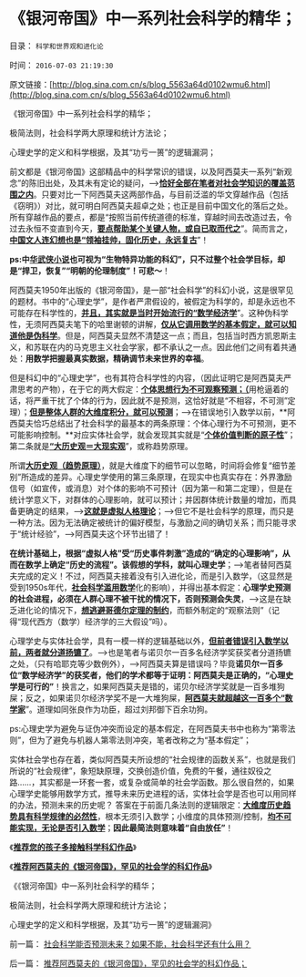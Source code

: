# 《银河帝国》中一系列社会科学的精华；

目录： `科学和世界观和进化论` 

时间： `2016-07-03 21:19:30` 

原文链接：[http://blog.sina.com.cn/s/blog_5563a64d0102wmu6.html](http://blog.sina.com.cn/s/blog_5563a64d0102wmu6.html)

《银河帝国》中一系列社会科学的精华；

极简法则，社会科学两大原理和统计方法论；

心理史学的定义和科学根据，及其“功亏一篑”的逻辑漏洞；

前文都是《银河帝国》这部精品中的科学常识的错误，以及阿西莫夫一系列“新观念”的陈旧出处，及其未有定论的疑问，——>[**恰好全部在笔者对社会学知识的覆盖范围之内**](../../../2014/3/13/知识科学：大学无书，理解胜于记忆.md)。只要对比一下阿西莫夫这两部作品，与目前泛滥的华文穿越作品（包括《窃明》）对比，就可明白阿西莫夫超卓之处；也正是目前中国文化的落后之处。所有穿越作品的要点，都是“按照当前传统道德的标准，穿越时间去改造过去，令过去永恒不变直到今天，[**要点帮助某个关键人物，或自已取而代之**](../../../2012/7/22/政府决策具有不确定性，为什么公有制总是“灾难深重”？.md)”。简而言之，[**中国文人连幻想也是“领袖挂帅，固化历史，永远复古**](../../../2009/9/28/中国怀旧复古的乌托邦传统文化.md)”！

**ps:中[**华武侠小说**](../../../2016/5/29/反悔契约的自由，最终形成“集会结社权利”和公民社会的现实；.md)也可视为“生物特异功能的科幻”，只不过整个社会学目标，却是“捍卫，恢复”“明朝的伦理制度”！可悲～**！

阿西莫夫1950年出版的《银河帝国》，是一部“社会科学”的科幻小说，这是很罕见的题材。书中的“心理史学”，是作者严肃假设的，被假定为科学的，却是永远也不可能存在科学性的，[**并且，其实就是当时开始流行的“数学经济学**](../../../2015/6/14/从软件工程，理解“数学经济学”的伪科学性质；.md)”。这种伪科学性，无须阿西莫夫笔下的哈里谢顿的讲解，[**仅从它调用数学的基本假定，就可以知道他是伪科学**](../../../2014/2/26/如何看待苏联模式下的天堂数据？数据构成论据的逻辑条件.md)。但是，阿西莫夫显然不清楚这一点；而且，包括当时西方凯恩斯主义，和苏联在内的马克思主义社会学家，都不承认之一点。因此他们之间有着共通处：**用数学把握最真实数据，精确调节未来世界的幸福**。

但是科幻中的“心理史学”，也有其符合科学性的内容，（因此证明它是阿西莫夫严肃思考的产物），在于它的两大假定：[**个体思想行为不可观察预测；（**](../../../2013/5/2/数学可以模拟“不可测”，但不能预测“人权利益”.md)用枪逼着的话，将严重干扰了个体的行为，因此就不是预测，这恰好就是“不相容，不可测”定理）；[**但是整体人群的大维度积分，就可以预测**](../../../2015/4/2/社会学概率性的先验定律，虚拟人格表达的若干政治行为函数；.md)；——>在错误地引入数学以前，**阿西莫夫恰巧总结出了社会科学的最基本的两条原理：个体心理行为不可预测，更不可能影响控制。**对应实体社会学，就会发现其实就是“[**个体价值判断的原子性**](../../../2010/1/21/人权是价值判断的原子单位.md)”；第二条就是[**“大历史观＝大现实观**](../../../2010/3/16/历史观就是现实的处世观.md)”，或称趋势原理。

所谓[**大历史观（趋势原理）**](../../../2010/4/28/大道无为：任何历史和现实的政策必须顺势而为.md)，就是大维度下的细节可以忽略，时间将会修复“细节差别”所造成的差异。心理史学使用的第三条原理，在现实中也真实存在：外界激励信号（如宣传，或消息）对个体的影响不可预计（因为第一和第二定理），但是在统计学意义下，对群体的心理影响，就可以预计；并因群体统计数量的增加，而具备更确定的结果，——>[**这就是虚拟人格理论**](../../../2015/12/7/“阶级定理，法团定理，虚拟人格的积分”和“阶级斗争”.md)；——>但它不是社会科学的原理，而只是一种方法。因为无法确定被统计的偏好模型，与激励之间的确切关系；而只能寻求于“统计经验”，——>阿西莫夫这个环节出错了！

**在统计基础上，根据“虚拟人格”受“历史事件刺激”造成的“确定的心理影响”，从而在数学上确定“历史的流程”。该假想的学科，就叫心理史学**；——>笔者替阿西莫夫完成的定义！不过，阿西莫夫接着没有引入进化论，而是引入数学，（这显然是受到1950s年代，[**社会科学滥用数学**](../../../2011/5/14/滥用数学的逻辑混乱.md)化的影响），并得出基本假定：**心理学史预测的社会进程，必须在人群心理不被干扰的情况下，否则预测会失灵**，——>这是在缺乏进化论的情况下，[**想逃避哥德尔定理的制约**](../../../2009/12/21/“自我评分测不准”，计划经济的死穴.md)，而额外制定的“观察法则”（记得“现代西方（数学）经济学的三大假设”吗）。

心理学史与实体社会学，具有一模一样的逻辑基础以外，[**但前者错误引入数学以前，两者就分道扬镳了**]($%C3%A9?%C2%A4%C3%A4%C2%BA?%C3%A6?%C2%AA%C3%A5%C2%BC?%C3%A5?%C2%A5%C3%A6?%C2%B0%C3%A5%C2%AD%C2%A6%C3%A4%C2%BB%C2%A5%C3%A5??%C3%AF%C2%BC?)。——>也是笔者与诺贝尔一百多名经济学奖获奖者分道扬镳之处，（只有哈耶克等少数例外），——>阿西莫夫算是错误吗？毕竟**诺贝尔一百多位“数学经济学”的获奖者，他们的学术都等于证明：阿西莫夫是正确的，“心理史学是可行的”**！换言之，如果阿西莫夫是错的，诺贝尔经济学奖就是一百多堆狗屎；反之，如果诺贝尔经济学奖不是一大堆狗屎，[**阿西莫夫就超越这一百多个“数学家**](../../../2015/10/14/警惕诺贝尔经济奖的进步主义性质，及其对伪科学的推广；.md)”。道理如同张良作为功臣，超过刘邦御下百余功狗。

ps:心理史学为避免与证伪冲突而设定的基本假定，在阿西莫夫书中也称为“第零法则”，但为了避免与机器人第零法则冲突，笔者改称之为“基本假定”；

实体社会学也存在着，类似阿西莫夫所设想的“社会规律的函数关系”，也就是我们所说的“社会规律”，象短缺原理，交换创造价值，免费的午餐，通往奴役之路……，其实都是一环套一套，或复杂或简单的社会学函数。那么很自然的，如果心理学史能够用数学方式，推导未来历史进程的话，实体社会学是否也可以用同样的办法，预测未来的历史呢？
答案在于前面几条法则的逻辑限定：[**大维度历史趋势具有科学规律的必然性**](../../../2010/3/16/历史趋势是不存在偶然性.md)，根本无须引入数学；小维度的具体预测/控制，[**均不可能实现，无论是否引入数学**](../../../2010/3/16/个案不具备历史实证意义.md)；**因此最简法则意味着“自由放任”**！

《[**推荐您的孩子多接触科学科幻作品**](../../../2009/5/23/推荐您的孩子多接触科学科幻作品.md)》

《[**推荐阿西莫夫的《银河帝国》，罕见的社会学的科幻作品**](../../../2016/7/2/推荐阿西莫夫的《银河帝国》，罕见的社会学的科幻作品；.md)》

《《银河帝国》中一系列社会科学的精华；

极简法则，社会科学两大原理和统计方法论；

心理史学的定义和科学根据，及其“功亏一篑”的逻辑漏洞》

前一篇： [社会科学能否预测未来？如果不能，社会科学还有什么用？](../../../2016/7/4/社会科学能否预测未来？如果不能，社会科学还有什么用？.md)

后一篇： [推荐阿西莫夫的《银河帝国》，罕见的社会学的科幻作品；](../../../2016/7/2/推荐阿西莫夫的《银河帝国》，罕见的社会学的科幻作品；.md)

